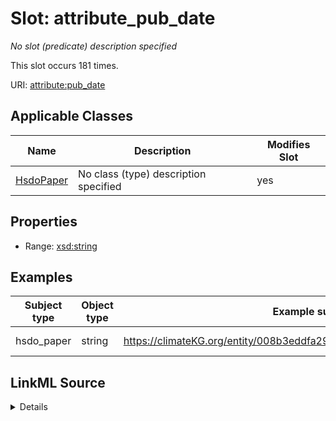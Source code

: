 

# Slot: attribute_pub_date


_No slot (predicate) description specified_






This slot occurs 181 times.


URI: [attribute:pub_date](http://attribute.org/pub_date)



<!-- no inheritance hierarchy -->





## Applicable Classes

| Name | Description | Modifies Slot |
| --- | --- | --- |
| [HsdoPaper](../classes/HsdoPaper.md) | No class (type) description specified |  yes  |







## Properties

* Range: [xsd:string](http://www.w3.org/2001/XMLSchema#string)






## Examples

| Subject type | Object type | Example subject | Example object | Occurrences |
| --- | --- | --- | --- | --- |
| hsdo_paper | string | https://climateKG.org/entity/008b3eddfa29b8dc6e8d97472e4526bec2c9c2cb | 2024-07-17 | 181 |




## LinkML Source

<details>

```yaml
name: attribute_pub_date
annotations:
  count:
    tag: count
    value: 181
description: No slot (predicate) description specified
examples:
- object:
    example_object: '2024-07-17'
    example_object_type: string
    example_predicate: attribute:pub_date
    example_subject: https://climateKG.org/entity/008b3eddfa29b8dc6e8d97472e4526bec2c9c2cb
    example_subject_type: hsdo_paper
from_schema: dream-kg
rank: 1000
slot_uri: attribute:pub_date
alias: attribute_pub_date
domain_of:
- hsdo_paper
range: string

```
</details>